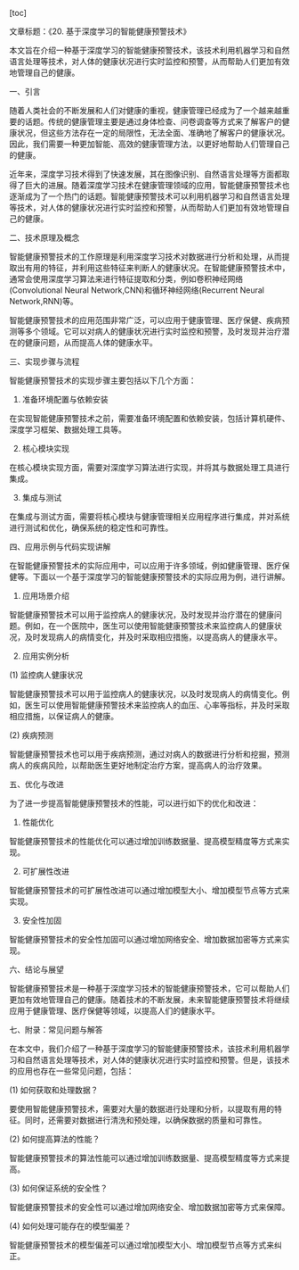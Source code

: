 
[toc]                    
                
                
文章标题：《20. 基于深度学习的智能健康预警技术》

本文旨在介绍一种基于深度学习的智能健康预警技术，该技术利用机器学习和自然语言处理等技术，对人体的健康状况进行实时监控和预警，从而帮助人们更加有效地管理自己的健康。

一、引言

随着人类社会的不断发展和人们对健康的重视，健康管理已经成为了一个越来越重要的话题。传统的健康管理主要是通过身体检查、问卷调查等方式来了解客户的健康状况，但这些方法存在一定的局限性，无法全面、准确地了解客户的健康状况。因此，我们需要一种更加智能、高效的健康管理方法，以更好地帮助人们管理自己的健康。

近年来，深度学习技术得到了快速发展，其在图像识别、自然语言处理等方面都取得了巨大的进展。随着深度学习技术在健康管理领域的应用，智能健康预警技术也逐渐成为了一个热门的话题。智能健康预警技术可以利用机器学习和自然语言处理等技术，对人体的健康状况进行实时监控和预警，从而帮助人们更加有效地管理自己的健康。

二、技术原理及概念

智能健康预警技术的工作原理是利用深度学习技术对数据进行分析和处理，从而提取出有用的特征，并利用这些特征来判断人的健康状况。在智能健康预警技术中，通常会使用深度学习算法来进行特征提取和分类，例如卷积神经网络(Convolutional Neural Network,CNN)和循环神经网络(Recurrent Neural Network,RNN)等。

智能健康预警技术的应用范围非常广泛，可以应用于健康管理、医疗保健、疾病预测等多个领域。它可以对病人的健康状况进行实时监控和预警，及时发现并治疗潜在的健康问题，从而提高人体的健康水平。

三、实现步骤与流程

智能健康预警技术的实现步骤主要包括以下几个方面：

1. 准备环境配置与依赖安装

在实现智能健康预警技术之前，需要准备环境配置和依赖安装，包括计算机硬件、深度学习框架、数据处理工具等。

2. 核心模块实现

在核心模块实现方面，需要对深度学习算法进行实现，并将其与数据处理工具进行集成。

3. 集成与测试

在集成与测试方面，需要将核心模块与健康管理相关应用程序进行集成，并对系统进行测试和优化，确保系统的稳定性和可靠性。

四、应用示例与代码实现讲解

在智能健康预警技术的实际应用中，可以应用于许多领域，例如健康管理、医疗保健等。下面以一个基于深度学习的智能健康预警技术的实际应用为例，进行讲解。

1. 应用场景介绍

智能健康预警技术可以用于监控病人的健康状况，及时发现并治疗潜在的健康问题。例如，在一个医院中，医生可以使用智能健康预警技术来监控病人的健康状况，及时发现病人的病情变化，并及时采取相应措施，以提高病人的健康水平。

2. 应用实例分析

(1) 监控病人健康状况

智能健康预警技术可以用于监控病人的健康状况，以及时发现病人的病情变化。例如，医生可以使用智能健康预警技术来监控病人的血压、心率等指标，并及时采取相应措施，以保证病人的健康。

(2) 疾病预测

智能健康预警技术也可以用于疾病预测，通过对病人的数据进行分析和挖掘，预测病人的疾病风险，以帮助医生更好地制定治疗方案，提高病人的治疗效果。

五、优化与改进

为了进一步提高智能健康预警技术的性能，可以进行如下的优化和改进：

1. 性能优化

智能健康预警技术的性能优化可以通过增加训练数据量、提高模型精度等方式来实现。

2. 可扩展性改进

智能健康预警技术的可扩展性改进可以通过增加模型大小、增加模型节点等方式来实现。

3. 安全性加固

智能健康预警技术的安全性加固可以通过增加网络安全、增加数据加密等方式来实现。

六、结论与展望

智能健康预警技术是一种基于深度学习技术的智能健康预警技术，它可以帮助人们更加有效地管理自己的健康。随着技术的不断发展，未来智能健康预警技术将继续应用于健康管理、医疗保健等领域，以提高人们的健康水平。

七、附录：常见问题与解答

在本文中，我们介绍了一种基于深度学习的智能健康预警技术，该技术利用机器学习和自然语言处理等技术，对人体的健康状况进行实时监控和预警。但是，该技术的应用也存在一些常见问题，包括：

(1) 如何获取和处理数据？

要使用智能健康预警技术，需要对大量的数据进行处理和分析，以提取有用的特征。同时，还需要对数据进行清洗和预处理，以确保数据的质量和可靠性。

(2) 如何提高算法的性能？

智能健康预警技术的算法性能可以通过增加训练数据量、提高模型精度等方式来提高。

(3) 如何保证系统的安全性？

智能健康预警技术的安全性可以通过增加网络安全、增加数据加密等方式来保障。

(4) 如何处理可能存在的模型偏差？

智能健康预警技术的模型偏差可以通过增加模型大小、增加模型节点等方式来纠正。

